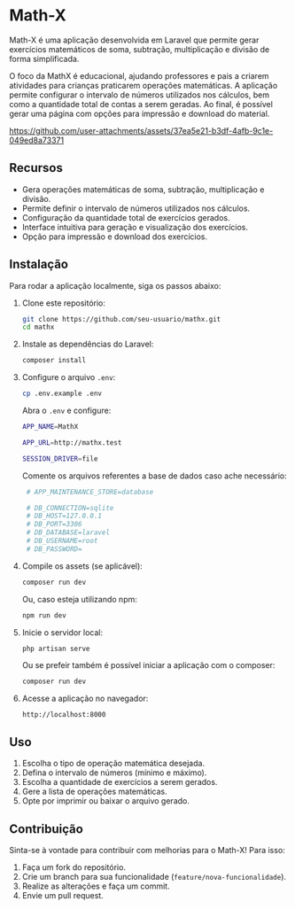 # Math-X

Math-X é uma aplicação desenvolvida em Laravel que permite gerar exercícios matemáticos de soma, subtração, multiplicação e divisão de forma simplificada. 

O foco da MathX é educacional, ajudando professores e pais a criarem atividades para crianças praticarem operações matemáticas. A aplicação permite configurar o intervalo de números utilizados nos cálculos, bem como a quantidade total de contas a serem geradas. Ao final, é possível gerar uma página com opções para impressão e download do material.



https://github.com/user-attachments/assets/37ea5e21-b3df-4afb-9c1e-049ed8a73371



## Recursos

- Gera operações matemáticas de soma, subtração, multiplicação e divisão.
- Permite definir o intervalo de números utilizados nos cálculos.
- Configuração da quantidade total de exercícios gerados.
- Interface intuitiva para geração e visualização dos exercícios.
- Opção para impressão e download dos exercícios.

## Instalação

Para rodar a aplicação localmente, siga os passos abaixo:

1. Clone este repositório:
   ```sh
   git clone https://github.com/seu-usuario/mathx.git
   cd mathx
   ```
2. Instale as dependências do Laravel:
   ```sh
   composer install
   ```
3. Configure o arquivo `.env`:
   ```sh
   cp .env.example .env
   ```
   Abra o `.env` e configure:
   ```sh
   APP_NAME=MathX

   APP_URL=http://mathx.test

   SESSION_DRIVER=file
   ```
   Comente os arquivos referentes a base de dados caso ache necessário:
   ```sh
    # APP_MAINTENANCE_STORE=database
   
    # DB_CONNECTION=sqlite
    # DB_HOST=127.0.0.1
    # DB_PORT=3306
    # DB_DATABASE=laravel
    # DB_USERNAME=root
    # DB_PASSWORD=
    ```
   
5. Compile os assets (se aplicável):
   ```sh
   composer run dev
   ```
   Ou, caso esteja utilizando npm:
   ```sh
   npm run dev
   ```
6. Inicie o servidor local:
   ```sh
   php artisan serve
   ```
   Ou se prefeir também é possível iniciar a aplicação com o composer:
    ```sh
   composer run dev
   ```
8. Acesse a aplicação no navegador:
   ```
   http://localhost:8000
   ```

## Uso

1. Escolha o tipo de operação matemática desejada.
2. Defina o intervalo de números (mínimo e máximo).
3. Escolha a quantidade de exercícios a serem gerados.
4. Gere a lista de operações matemáticas.
5. Opte por imprimir ou baixar o arquivo gerado.

## Contribuição

Sinta-se à vontade para contribuir com melhorias para o Math-X! Para isso:

1. Faça um fork do repositório.
2. Crie um branch para sua funcionalidade (`feature/nova-funcionalidade`).
3. Realize as alterações e faça um commit.
4. Envie um pull request.


